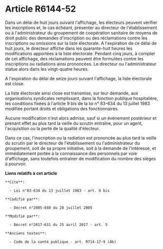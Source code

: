 # Article R6144-52

Dans un délai de huit jours suivant l'affichage, les électeurs peuvent vérifier les inscriptions et, le cas échéant,
présenter au directeur de l'établissement ou à l'administrateur du groupement de coopération sanitaire de moyens de droit
public des demandes d'inscription ou des réclamations contre les inscriptions ou omissions sur la liste électorale. A
l'expiration de ce délai de huit jours, le directeur affiche dans les quarante-huit heures les modifications apportées à la
liste électorale. Pendant cinq jours, à compter de cet affichage, des réclamations peuvent être formulées contre les
inscriptions ou radiations ainsi prononcées. Le directeur ou l'administrateur statue alors dans les vingt-quatre heures.

A l'expiration du délai de seize jours suivant l'affichage, la liste électorale est close.

La liste électorale ainsi close est transmise, sur leur demande, aux organisations syndicales remplissant, dans la fonction
publique hospitalière, les conditions fixées à l'article 9 bis de la loi n° 83-634 du 13 juillet 1983 modifiée portant droits
et obligations des fonctionnaires.

Aucune modification n'est alors admise, sauf si un événement postérieur et prenant effet au plus tard la veille du scrutin
entraîne, pour un agent, l'acquisition ou la perte de la qualité d'électeur.

Dans ce cas, l'inscription ou la radiation est prononcée au plus tard la veille du scrutin par le directeur de
l'établissement ou l'administrateur du groupement, soit de sa propre initiative, soit à la demande de l'intéressé, et
immédiatement portée à la connaissance des personnels par voie d'affichage, sans toutefois entraîner de modification du
nombre des sièges à pourvoir.

**Liens relatifs à cet article**

	**Cite**:

	  - Loi n°83-634 du 13 juillet 1983 - art. 9 bis

	**Codifié par**:

	  - Décret n°2005-840 du 20 juillet 2005

	**Modifié par**:

	  - Décret n°2017-631 du 25 avril 2017 - art. 5

	**Anciens textes**:

	  - Code de la santé publique - art. R714-17-9 (Ab)
